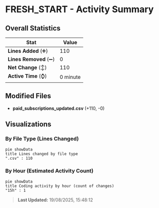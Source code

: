 # FRESH_START - Activity Summary 

## Overall Statistics

| Stat                   | Value                                                             |
| ---------------------- | ----------------------------------------------------------------- |
| **Lines Added** (➕)   | 110                                          |
| **Lines Removed** (➖) | 0                                        |
| **Net Change** (↕)    | 110                |
| **Active Time** (⌚)   | 0 minute |


## Modified Files
- **paid_subscriptions_updated.csv** (+110, -0)

## Visualizations

### By File Type (Lines Changed)

```mermaid
pie showData
title Lines changed by file type
".csv" : 110
```

### By Hour (Estimated Activity Count)

```mermaid
pie showData
title Coding activity by hour (count of changes)
"15h" : 1
```


> **Last Updated:** 19/08/2025, 15:48:12